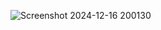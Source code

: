![Screenshot 2024-12-16 200130](https://github.com/user-attachments/assets/317dcd89-0d73-4b91-8151-5e2edee14e13)
